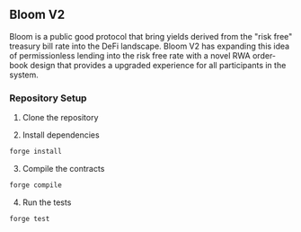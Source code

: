 ## Bloom V2
Bloom is a public good protocol that bring yields derived from the "risk free" treasury bill rate into the DeFi landscape. Bloom V2 has expanding this idea of permissionless lending into the risk free rate with a novel RWA order-book design that provides a upgraded experience for all participants in the system. 

### Repository Setup
1. Clone the repository

2. Install dependencies
```bash
forge install
```

3. Compile the contracts
```bash
forge compile
```

4. Run the tests
```bash
forge test
```